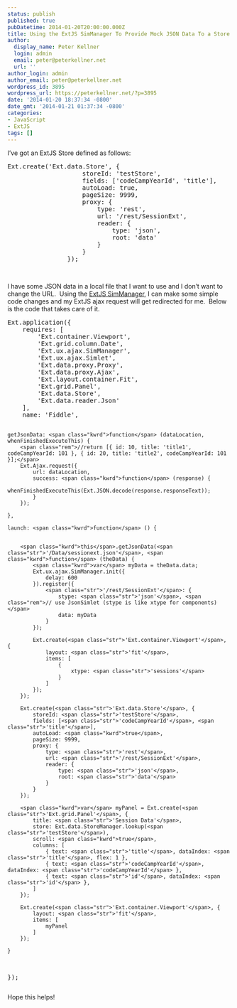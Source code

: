 ```yaml
---
status: publish
published: true
pubDatetime: 2014-01-20T20:00:00.000Z
title: Using the ExtJS SimManager To Provide Mock JSON Data To a Store Proxy
author:
  display_name: Peter Kellner
  login: admin
  email: peter@peterkellner.net
  url: ''
author_login: admin
author_email: peter@peterkellner.net
wordpress_id: 3895
wordpress_url: https://peterkellner.net/?p=3895
date: '2014-01-20 18:37:34 -0800'
date_gmt: '2014-01-21 01:37:34 -0800'
categories:
- JavaScript
- ExtJS
tags: []
---
```

<p>I’ve got an ExtJS Store defined as follows:</p>
<pre class="csharpcode">Ext.create(<span class="str">'Ext.data.Store'</span>, {
                    storeId: <span class="str">'testStore'</span>,
                    fields: [<span class="str">'codeCampYearId'</span>, <span class="str">'title'</span>],
                    autoLoad: <span class="kwrd">true</span>,
                    pageSize: 9999,
                    proxy: {
                        type: <span class="str">'rest'</span>,
                        url: <span class="str">'/rest/SessionExt'</span>,
                        reader: {
                            type: <span class="str">'json'</span>,
                            root: <span class="str">'data'</span>
                        }
                    }
                });</pre>
<style type="text/css">
.csharpcode, .csharpcode pre<br />
{<br />
	font-size: small;<br />
	color: black;<br />
	font-family: consolas, "Courier New", courier, monospace;<br />
	background-color: #ffffff;<br />
	/*white-space: pre;*/<br />
}<br />
.csharpcode pre { margin: 0em; }<br />
.csharpcode .rem { color: #008000; }<br />
.csharpcode .kwrd { color: #0000ff; }<br />
.csharpcode .str { color: #006080; }<br />
.csharpcode .op { color: #0000c0; }<br />
.csharpcode .preproc { color: #cc6633; }<br />
.csharpcode .asp { background-color: #ffff00; }<br />
.csharpcode .html { color: #800000; }<br />
.csharpcode .attr { color: #ff0000; }<br />
.csharpcode .alt<br />
{<br />
	background-color: #f4f4f4;<br />
	width: 100%;<br />
	margin: 0em;<br />
}<br />
.csharpcode .lnum { color: #606060; }</style>
<p>&#160;</p>
<p>I have some JSON data in a local file that I want to use and I don’t want to change the URL.&#160; Using the <a href="http://docs.sencha.com/extjs/4.2.2/#!/api/Ext.ux.ajax.SimManager">ExtJS SimManager</a>, I can make some simple code changes and my ExtJS ajax request will get redirected for me.&#160; Below is the code that takes care of it.</p>
<pre class="csharpcode">Ext.application({
    requires: [
        <span class="str">'Ext.container.Viewport'</span>,
        <span class="str">'Ext.grid.column.Date'</span>,
        <span class="str">'Ext.ux.ajax.SimManager'</span>,
        <span class="str">'Ext.ux.ajax.Simlet'</span>,
        <span class="str">'Ext.data.proxy.Proxy'</span>,
        <span class="str">'Ext.data.proxy.Ajax'</span>,
        <span class="str">'Ext.layout.container.Fit'</span>,
        <span class="str">'Ext.grid.Panel'</span>,
        <span class="str">'Ext.data.Store'</span>,
        <span class="str">'Ext.data.reader.Json'</span>
    ],
    name: <span class="str">'Fiddle'</span>,

    getJsonData: <span class="kwrd">function</span> (dataLocation, whenFinishedExecuteThis) {
        <span class="rem">//return [{ id: 10, title: 'title1', codeCampYearId: 101 }, { id: 20, title: 'title2', codeCampYearId: 101 }];</span>
        Ext.Ajax.request({
            url: dataLocation,
            success: <span class="kwrd">function</span> (response) {
                whenFinishedExecuteThis(Ext.JSON.decode(response.responseText));
            }
        });

    },

    launch: <span class="kwrd">function</span> () {


        <span class="kwrd">this</span>.getJsonData(<span class="str">'/Data/sessionext.json'</span>, <span class="kwrd">function</span> (theData) {
            <span class="kwrd">var</span> myData = theData.data;
            Ext.ux.ajax.SimManager.init({
                delay: 600
            }).register({
                <span class="str">'/rest/SessionExt'</span>: {
                    stype: <span class="str">'json'</span>, <span class="rem">// use JsonSimlet (stype is like xtype for components)</span>
                    data: myData
                }
            });

            Ext.create(<span class="str">'Ext.container.Viewport'</span>, {
                layout: <span class="str">'fit'</span>,
                items: [
                    {
                        xtype: <span class="str">'sessions'</span>
                    }
                ]
            });
        });

        Ext.create(<span class="str">'Ext.data.Store'</span>, {
            storeId: <span class="str">'testStore'</span>,
            fields: [<span class="str">'codeCampYearId'</span>, <span class="str">'title'</span>],
            autoLoad: <span class="kwrd">true</span>,
            pageSize: 9999,
            proxy: {
                type: <span class="str">'rest'</span>,
                url: <span class="str">'/rest/SessionExt'</span>,
                reader: {
                    type: <span class="str">'json'</span>,
                    root: <span class="str">'data'</span>
                }
            }
        });

        <span class="kwrd">var</span> myPanel = Ext.create(<span class="str">'Ext.grid.Panel'</span>, {
            title: <span class="str">'Session Data'</span>,
            store: Ext.data.StoreManager.lookup(<span class="str">'testStore'</span>),
            scroll: <span class="kwrd">true</span>,
            columns: [
                { text: <span class="str">'title'</span>, dataIndex: <span class="str">'title'</span>, flex: 1 },
                { text: <span class="str">'codeCampYearId'</span>, dataIndex: <span class="str">'codeCampYearId'</span> },
                { text: <span class="str">'id'</span>, dataIndex: <span class="str">'id'</span> },
            ]
        });

        Ext.create(<span class="str">'Ext.container.Viewport'</span>, {
            layout: <span class="str">'fit'</span>,
            items: [
                myPanel
            ]
        });

    }
});</pre>
<p>
<style type="text/css">
.csharpcode, .csharpcode pre<br />
{<br />
	font-size: small;<br />
	color: black;<br />
	font-family: consolas, "Courier New", courier, monospace;<br />
	background-color: #ffffff;<br />
	/*white-space: pre;*/<br />
}<br />
.csharpcode pre { margin: 0em; }<br />
.csharpcode .rem { color: #008000; }<br />
.csharpcode .kwrd { color: #0000ff; }<br />
.csharpcode .str { color: #006080; }<br />
.csharpcode .op { color: #0000c0; }<br />
.csharpcode .preproc { color: #cc6633; }<br />
.csharpcode .asp { background-color: #ffff00; }<br />
.csharpcode .html { color: #800000; }<br />
.csharpcode .attr { color: #ff0000; }<br />
.csharpcode .alt<br />
{<br />
	background-color: #f4f4f4;<br />
	width: 100%;<br />
	margin: 0em;<br />
}<br />
.csharpcode .lnum { color: #606060; }</style></p>
<p>Hope this helps!</p>
